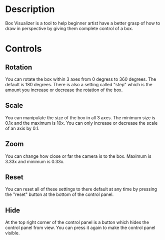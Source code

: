 # Description
Box Visualizer is a tool to help beginner artist have a better grasp of how to draw in perspective by giving them complete control of a box.

# Controls
## Rotation
You can rotate the box within 3 axes from 0 degress to 360 degrees. The default is 180 degrees.
There is also a setting called "step" which is the amount you increase or decrease the rotation of the box.

## Scale
You can manipulate the size of the box in all 3 axes. The minimum size is 0.1x and the maximum is 10x. You can only increase or decrease the scale of an axis by 0.1.

## Zoom
You can change how close or far the camera is to the box. Maximum is 3.33x and minimum is 0.33x.

## Reset
You can reset all of these settings to there default at any time by pressing the "reset" button at the bottom of the control panel.

## Hide
At the top right corner of the control panel is a button which hides the control panel from view. You can press it again to make the control panel visible.
